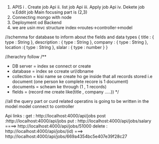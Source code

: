 1. APIS
  i . Create job Api
  ii. list job Api
  iii. Apply job Api
  iv. Dekete job 
  v.Eddit job
Main focusing part is  (2,3)
2. Connecting mongo with node
3. Deployment od Backend
4. we are usin mvc structure
index->routes->controller->model

//schemma  for database to inform about the fields and data types
{
    title : {
        type : String
    },
    description : {
        type : String
    },
    company : {
        type : String
    },
    location :{
        type : String
    },
    slalar : {
        type : number
    }
}

//herachry follow
/**
 * DB server =  index se connect or create 
 * database = index se ccreate url/dbname
 * collection =  kisi name se create ho ge inside that all records stored i.e document (one person ke complete recore is 1 document)
 * documents  = scheam ke through (1 , 1 records)
 * flelds = (record me create like(title , company .....))
 */

//all the query part or curd related operatins is going to be written in the model model connect to  controller 

Api links : 
get : http://localhost:4000/api/jobs
post  :http://localhost:4000/api/jobs
put : http://localhost:4000/api/jobs/salary ====> http://localhost:4000/api/jobs/51000
delete : http://localhost:4000/api/jobs/(id) ===> http://localhost:4000/api/jobs/669a4354bc5e407e39f28c27